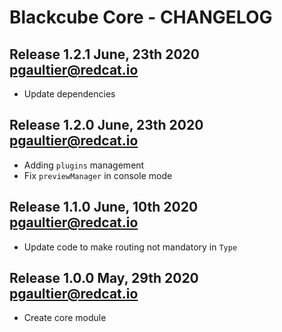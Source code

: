 Blackcube Core - CHANGELOG 
==========================

Release 1.2.1 June, 23th 2020 <pgaultier@redcat.io>
---------------------------------------------------

 * Update dependencies
 
Release 1.2.0 June, 23th 2020 <pgaultier@redcat.io>
---------------------------------------------------

 * Adding `plugins` management
 * Fix `previewManager` in console mode
 
Release 1.1.0 June, 10th 2020 <pgaultier@redcat.io>
---------------------------------------------------

 * Update code to make routing not mandatory in `Type` 

Release 1.0.0 May, 29th 2020 <pgaultier@redcat.io>
--------------------------------------------------

 * Create core module

